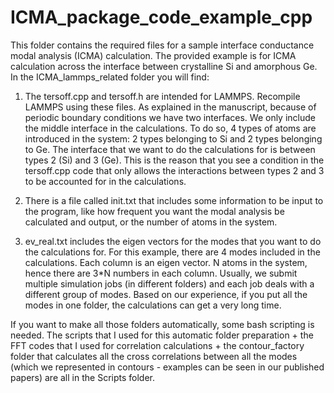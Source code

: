 # ICMA_package_code_example_cpp


This folder contains the required files for a sample interface conductance modal analysis (ICMA) calculation. The provided example is for ICMA calculation across the interface between crystalline Si and amorphous Ge. In the ICMA_lammps_related folder you will find:

1) The tersoff.cpp and tersoff.h are intended for LAMMPS. Recompile LAMMPS using these files. As explained in the manuscript, because of periodic boundary conditions we have two interfaces. We only include the middle interface in the calculations. To do so, 4 types of atoms are introduced in the system: 2 types belonging to Si and 2 types belonging to Ge. The interface that we want to do the calculations for is between types 2 (Si) and 3 (Ge). This is the reason that you see a condition in the tersoff.cpp code that only allows the interactions between types 2 and 3 to be accounted for in the calculations.

2) There is a file called init.txt that includes some information to be input to the program, like how frequent you want the modal analysis be calculated and output, or the number of atoms in the system.

3) ev_real.txt includes the eigen vectors for the modes that you want to do the calculations for. For this example, there are 4 modes included in the calculations. Each column is an eigen vector. N atoms in the system, hence there are 3*N numbers in each column. Usually, we submit multiple simulation jobs (in different folders) and each job deals with a different group of modes. Based on our experience, if you put all the modes in one folder, the calculations can get a very long time.

If you want to make all those folders automatically, some bash scripting is needed. The scripts that I used for this automatic folder preparation + the FFT codes that I used for correlation calculations + the contour_factory folder that calculates all the cross correlations between all the modes (which we represented in contours - examples can be seen in our published papers) are all in the Scripts folder. 
